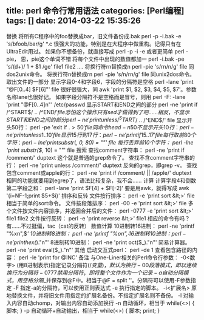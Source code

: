title: perl 命令行常用语法
categories: [Perl编程]
tags: []
date: 2014-03-22 15:35:26
---
替换
将所有C程序中的foo替换成bar，旧文件备份成.bak
perl -p -i.bak -e 's/bfoob/bar/g' *.c
很强大的功能，特别是在大程序中做重构。记得只有在UltraEdit用过。 如果你不想备份，就直接写成 perl -p -i -e 或者更简单 perl -pie， 恩，pie这个单词不错
将每个文件中出现的数值都加一
perl -i.bak -pe 's/(d+)/ 1 + $1 /ge' file1 file2 ....
将换行符rn替换成n
perl -pie 's/rn/n/g' file
同dos2unix命令。
将换行符n替换成rn
perl -pie 's/n/rn/g' file
同unix2dos命令。
取出文件的一部分
显示字段0-4和字段6，字段的分隔符是空格
perl -lane 'print "@F[0..4] $F[6]"' file
很好很强大，同 awk 'print $1, $2, $3, $4, $5, $7'。参数名称lane也很好记。
如果字段分隔符不是空格而是冒号，则用
perl -F: -lane 'print "@F[0..4]n"' /etc/passwd
显示START和END之间的部分
perl -ne 'print if /^START$/ .. /^END$/' file
恐怕这个操作只有sed才做得到了吧……
相反，不显示START和END之间的部分
perl -ne 'print unless /^START$/ .. /^END$/' file
显示开头50行：
perl -pe 'exit if $. > 50' file
同命令 head -n 50
不显示开头10行：
perl -ne 'print unless 1 .. 10' file
显示15行到17行：
perl -ne 'print if 15 .. 17' file
每行取前80个字符：
perl -lne 'print substr($_, 0, 80) = ""' file
每行丢弃前10个字符：
perl -lne 'print substr($_, 10) = ""' file
搜索
查找comment字符串：
perl -ne 'print if /comment/' duptext
这个就是普通的grep命令了。
查找不含comment字符串的行：
perl -ne 'print unless /comment/' duptext
反向的grep，即grep -v。
查找包含comment或apple的行：
perl -ne 'print if /comment/ || /apple/' duptext
相同的功能就要用到egrep了，语法比较复杂，我不会……
计算
计算字段4和倒数第二字段之和：
perl -lane 'print $F[4] + $F[-2]'
要是用awk，就得写成 awk '{i=NF-1;print $5+$i}'
排序和反转
文件按行排序：
perl -e 'print sort &lt;>' file
相当于简单的sort命令。
文件按段落排序：
perl -00 -e 'print sort &lt;>' file
多个文件按文件内容排序，并返回合并后的文件：
perl -0777 -e 'print sort &lt;>' file1 file2
文件按行反转：
perl -e 'print reverse &lt;>' file1
相应的命令有吗？有……不过挺偏，tac（cat的反转）
数值计算
10进制转16进制：
perl  -ne  'printf "%xn",$_'
10进制转8进制： perl -ne 'printf "%on",$_'
16进制转10进制：
perl -ne 'print  hex($_)."n"'
8进制转10进制：
perl -ne 'print  oct($_)."n"'
简易计算器。
perl -ne 'print  eval($_)."n"'
其他
启动交互式perl：
perl -de 1
查看包含路径的内容：
perl -le 'print for @INC'
备注
与One-Liner相关的Perl命令行参数：
-0&lt;数字>
(用8进制表示)指定记录分隔符($/变量)，默认为换行
-00
段落模式，即以连续换行为分隔符
-0777
禁用分隔符，即将整个文件作为一个记录
-a
自动分隔模式，用空格分隔$_并保存到@F中。相当于@F = split ''。分隔符可以使用-F参数指定
-F
指定-a的分隔符，可以使用正则表达式
-e
执行指定的脚本。
-i&lt;扩展名>
原地替换文件，并将旧文件用指定的扩展名备份。不指定扩展名则不备份。
-l
对输入内容自动chomp，对输出内容自动添加换行
-n
自动循环，相当于 while(&lt;>) { 脚本; }
-p
自动循环+自动输出，相当于 while(&lt;>) { 脚本; print; }